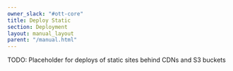 ```yaml
---
owner_slack: "#ott-core"
title: Deploy Static
section: Deployment
layout: manual_layout
parent: "/manual.html"
---
```


TODO: Placeholder for deploys of static sites behind CDNs and S3 buckets
